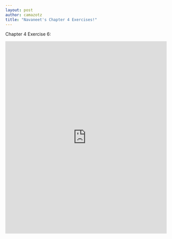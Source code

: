 ```yaml
---
layout: post
author: camazotz
title: "Navaneet's Chapter 4 Exercises!"
---
```


Chapter 4 Exercise 6:

<iframe src="https://trinket.io/embed/python/9d34362266" width="100%" height="600" frameborder="0" marginwidth="0" marginheight="0" allowfullscreen></iframe>
